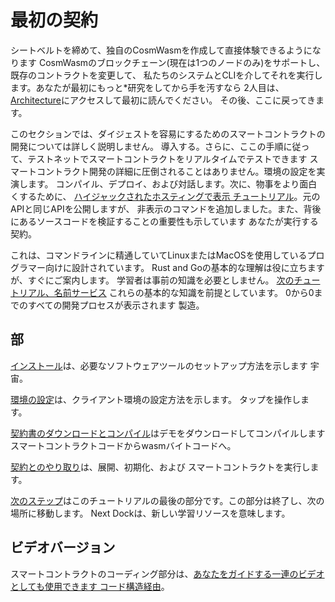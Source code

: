 # 最初の契約

シートベルトを締めて、独自のCosmWasmを作成して直接体験できるようになります
CosmWasmのブロックチェーン(現在は1つのノードのみ)をサポートし、既存のコントラクトを変更して、
私たちのシステムとCLIを介してそれを実行します。あなたが最初にもっと*研究をしてから手を汚すなら
2人目は、[Architecture](../architecture/multichain.md)にアクセスして最初に読んでください。
その後、ここに戻ってきます。

このセクションでは、ダイジェストを容易にするためのスマートコントラクトの開発については詳しく説明しません。
導入する。さらに、ここの手順に従って、テストネットでスマートコントラクトをリアルタイムでテストできます
スマートコントラクト開発の詳細に圧倒されることはありません。環境の設定を実演します。
コンパイル、デプロイ、および対話します。次に、物事をより面白くするために、
[ハイジャックされたホスティングで表示
チュートリアル](../learn/hijack-escrow/intro.md)。元のAPIと同じAPIを公開しますが、
非表示のコマンドを追加しました。また、背後にあるソースコードを検証することの重要性も示しています
あなたが実行する契約。

これは、コマンドラインに精通していてLinuxまたはMacOSを使用しているプログラマー向けに設計されています。
Rust and Goの基本的な理解は役に立ちますが、すぐにご案内します。
学習者は事前の知識を必要としません。 [次のチュートリアル、名前サービス](../learn/name-service/intro)
これらの基本的な知識を前提としています。 0から0までのすべての開発プロセスが表示されます
製造。

## 部

[インストール](./install)は、必要なソフトウェアツールのセットアップ方法を示します
宇宙。

[環境の設定](。/settings-env)は、クライアント環境の設定方法を示します。
タップを操作します。

[契約書のダウンロードとコンパイル](./compile-contract)はデモをダウンロードしてコンパイルします
スマートコントラクトコードからwasmバイトコードへ。

[契約とのやり取り](./interact-with-contract)は、展開、初期化、および
スマートコントラクトを実行します。

[次のステップ](./next-steps.md)はこのチュートリアルの最後の部分です。この部分は終了し、次の場所に移動します。
Next Dockは、新しい学習リソースを意味します。

## ビデオバージョン

スマートコントラクトのコーディング部分は、[あなたをガイドする一連のビデオとしても使用できます
コード構造経由](https://vimeo.com/showcase/6671477)。
